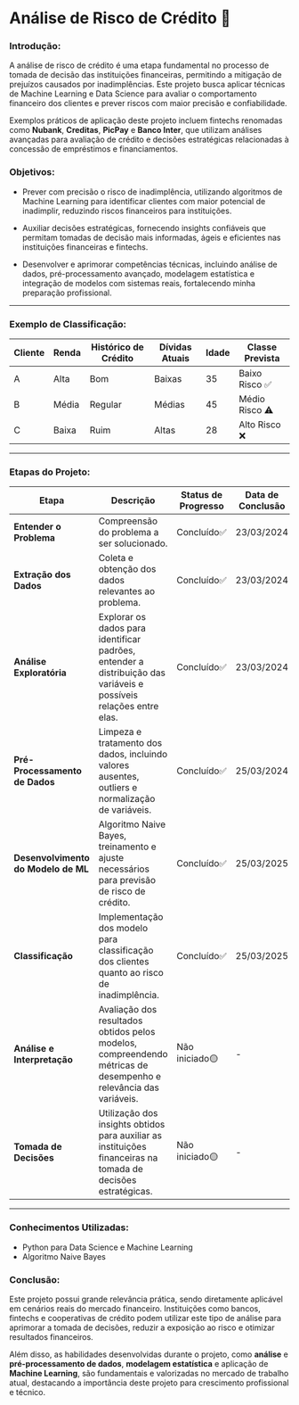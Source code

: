 # Análise de Risco de Crédito 💸

### Introdução:
A análise de risco de crédito é uma etapa fundamental no processo de tomada de decisão das instituições financeiras, permitindo a mitigação de prejuízos causados por inadimplências. Este projeto busca aplicar técnicas de Machine Learning e Data Science para avaliar o comportamento financeiro dos clientes e prever riscos com maior precisão e confiabilidade.

Exemplos práticos de aplicação deste projeto incluem fintechs renomadas como **Nubank**, **Creditas**, **PicPay** e **Banco Inter**, que utilizam análises avançadas para avaliação de crédito e decisões estratégicas relacionadas à concessão de empréstimos e financiamentos.

### Objetivos:
- Prever com precisão o risco de inadimplência, utilizando algoritmos de Machine Learning para identificar clientes com maior potencial de inadimplir, reduzindo riscos financeiros para instituições.

- Auxiliar decisões estratégicas, fornecendo insights confiáveis que permitam tomadas de decisão mais informadas, ágeis e eficientes nas instituições financeiras e fintechs.

- Desenvolver e aprimorar competências técnicas, incluindo análise de dados, pré-processamento avançado, modelagem estatística e integração de modelos com sistemas reais, fortalecendo minha preparação profissional.


---

### Exemplo de Classificação:

| Cliente | Renda | Histórico de Crédito | Dívidas Atuais | Idade | Classe Prevista |
|---------|-------|----------------------|----------------|-------|-----------------|
| A       | Alta  | Bom                  | Baixas         | 35    | Baixo Risco ✅  |
| B       | Média | Regular              | Médias         | 45    | Médio Risco ⚠️ |
| C       | Baixa | Ruim                 | Altas          | 28    | Alto Risco ❌   |

---

### Etapas do Projeto:

| Etapa                                | Descrição                                                                                                              | Status de Progresso | Data de Conclusão |
|--------------------------------------|------------------------------------------------------------------------------------------------------------------------|-------------------|-------------------|
| **Entender o Problema**               | Compreensão do problema a ser solucionado.                                                                     | Concluído✅      | 23/03/2024        |
| **Extração dos Dados**               | Coleta e obtenção dos dados relevantes ao problema.                                                                     | Concluído✅      | 23/03/2024        |
| **Análise Exploratória**             | Explorar os dados para identificar padrões, entender a distribuição das variáveis e possíveis relações entre elas.     | Concluído✅      | 23/03/2024        |
| **Pré-Processamento de Dados**       | Limpeza e tratamento dos dados, incluindo valores ausentes, outliers e normalização de variáveis.                      | Concluído✅      | 25/03/2024      |
| **Desenvolvimento do Modelo de ML**  | Algoritmo Naive Bayes, treinamento e ajuste necessários para previsão de risco de crédito.                         | Concluído✅           | 25/03/2025                 |
| **Classificação**                    | Implementação dos modelo para classificação dos clientes quanto ao risco de inadimplência.               | Concluído✅         | 25/03/2025                 |
| **Análise e Interpretação**          | Avaliação dos resultados obtidos pelos modelos, compreendendo métricas de desempenho e relevância das variáveis.       | Não iniciado🟡         | -                 |
| **Tomada de Decisões**               | Utilização dos insights obtidos para auxiliar as instituições financeiras na tomada de decisões estratégicas.          | Não iniciado🟡         | -                 |

---

### Conhecimentos Utilizadas:

- Python para Data Science e Machine Learning
- Algoritmo Naive Bayes

### Conclusão:

Este projeto possui grande relevância prática, sendo diretamente aplicável em cenários reais do mercado financeiro. Instituições como bancos, fintechs e cooperativas de crédito podem utilizar este tipo de análise para aprimorar a tomada de decisões, reduzir a exposição ao risco e otimizar resultados financeiros.

Além disso, as habilidades desenvolvidas durante o projeto, como **análise** e **pré-processamento de dados**, **modelagem estatística** e aplicação de **Machine Learning**, são fundamentais e valorizadas no mercado de trabalho atual, destacando a importância deste projeto para crescimento profissional e técnico.
